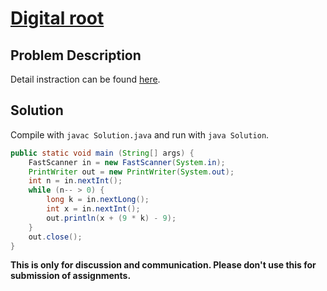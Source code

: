 # [Digital root][title]

## Problem Description

Detail instraction can be found [here][title].

## Solution

Compile with `javac Solution.java` and run with `java Solution`.

```java
public static void main (String[] args) {
    FastScanner in = new FastScanner(System.in);
    PrintWriter out = new PrintWriter(System.out);
    int n = in.nextInt();
    while (n-- > 0) {
        long k = in.nextLong();
        int x = in.nextInt();
        out.println(x + (9 * k) - 9);
    }
    out.close();
}
```


**This is only for discussion and communication. Please don't use this for submission of assignments.**

[title]: https://codeforces.com/contest/1107/problem/B